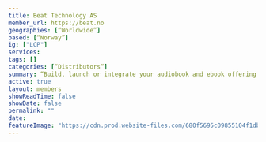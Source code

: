 ```yaml
---
title: Beat Technology AS
member_url: https://beat.no
geographies: [“Worldwide”]
based: [“Norway”]
ig: ["LCP"] 
services: 
tags: []
categories: [“Distributors“]
summary: “Build, launch or integrate your audiobook and ebook offering with white-label apps, fulfilment tech, or standalone SDKs.”
active: true
layout: members
showReadTime: false
showDate: false
permalink: ""
date: 
featureImage: "https://cdn.prod.website-files.com/680f5695c09855104f1db1d0/680f57abe59e42c11c959cc4_relume-126333-p-500.png"
---
```

